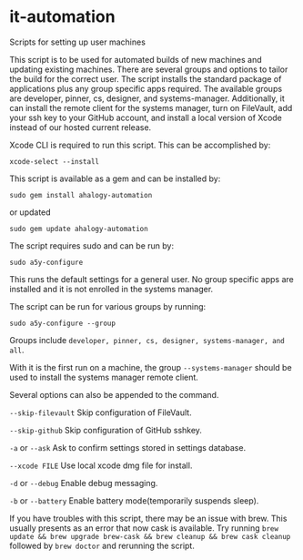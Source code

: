 # it-automation
Scripts for setting up user machines

This script is to be used for automated builds of new machines and updating existing machines. There are several groups and options to tailor the build for the correct user. The script installs the standard package of applications plus any group specific apps required. The available groups are developer, pinner, cs, designer, and systems-manager. Additionally, it can install the remote client for the systems manager, turn on FileVault, add your ssh key to your GitHub account, and install a local version of Xcode instead of our hosted current release.

Xcode CLI is required to run this script. This can be accomplished by:

`xcode-select --install`

This script is available as a gem and can be installed by:

`sudo gem install ahalogy-automation`

or updated

`sudo gem update ahalogy-automation`

The script requires sudo and can be run by:

`sudo a5y-configure`

This runs the default settings for a general user. No group specific apps are installed and it is not enrolled in the systems manager.

The script can be run for various groups by running:

`sudo a5y-configure --group`

Groups include `developer, pinner, cs, designer, systems-manager, and all`.

With it is the first run on a machine, the group `--systems-manager` should be used to install the systems manager remote client.

Several options can also be appended to the command.

`--skip-filevault` Skip configuration of FileVault.

`--skip-github` Skip configuration of GitHub sshkey.

`-a` or `--ask` Ask to confirm settings stored in settings database.

`--xcode FILE` Use local xcode dmg file for install.

`-d` or `--debug` Enable debug messaging.

`-b` or `--battery` Enable battery mode(temporarily suspends sleep).

If you have troubles with this script, there may be an issue with brew. This usually presents as an error that now cask is available. Try running `brew update && brew upgrade brew-cask && brew cleanup && brew cask cleanup` followed by `brew doctor` and rerunning the script.
